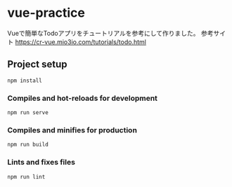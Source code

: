 # vue-practice
Vueで簡単なTodoアプリをチュートリアルを参考にして作りました。
参考サイト
https://cr-vue.mio3io.com/tutorials/todo.html

## Project setup
```
npm install
```

### Compiles and hot-reloads for development
```
npm run serve
```

### Compiles and minifies for production
```
npm run build
```

### Lints and fixes files
```
npm run lint
```
 

